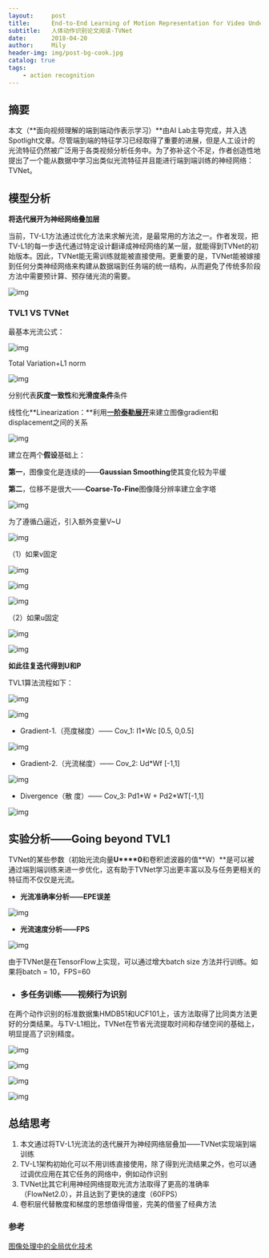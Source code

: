```yaml
---
layout:     post
title:      End-to-End Learning of Motion Representation for Video Understanding
subtitle:   人体动作识别论文阅读-TVNet
date:       2018-04-20
author:     Mily
header-img: img/post-bg-cook.jpg
catalog: true
tags:
    - action recognition
---
```


## **摘要**

本文（**面向视频理解的端到端动作表示学习）**由AI Lab主导完成，并入选Spotlight文章。尽管端到端的特征学习已经取得了重要的进展，但是人工设计的光流特征仍然被广泛用于各类视频分析任务中。为了弥补这个不足，作者创造性地提出了一个能从数据中学习出类似光流特征并且能进行端到端训练的神经网络：TVNet。

## **模型分析**

**将迭代展开为神经网络叠加层**

当前，TV-L1方法通过优化方法来求解光流，是最常用的方法之一。作者发现，把TV-L1的每一步迭代通过特定设计翻译成神经网络的某一层，就能得到TVNet的初始版本。因此，TVNet能无需训练就能被直接使用。更重要的是，TVNet能被嫁接到任何分类神经网络来构建从数据端到任务端的统一结构，从而避免了传统多阶段方法中需要预计算、预存储光流的需要。

![img](https://note.youdao.com/ynoteshare1/images/replace-img.png)

### **TVL1 VS TVNet**

最基本光流公式：

![img](https://note.youdao.com/ynoteshare1/images/replace-img.png)

Total Variation+L1 norm

![img](https://note.youdao.com/ynoteshare1/images/replace-img.png)

分别代表**灰度一致性**和**光滑度条件**条件

线性化**Linearization：**利用[**一阶泰勒展开**](http://en.wikipedia.org/wiki/Taylor_series)来建立图像gradient和displacement之间的关系

![img](https://note.youdao.com/ynoteshare1/images/replace-img.png)

建立在两个**假设**基础上：

**第一**，图像变化是连续的——**Gaussian Smoothing**使其变化较为平缓

**第二**，位移不是很大——**Coarse-To-Fine**图像降分辨率建立金字塔

![img](https://note.youdao.com/ynoteshare1/images/replace-img.png)

为了遵循凸逼近，引入额外变量V~U

![img](https://note.youdao.com/ynoteshare1/images/replace-img.png)

（1）如果v固定

![img](https://note.youdao.com/ynoteshare1/images/replace-img.png)



![img](https://note.youdao.com/ynoteshare1/images/replace-img.png)



![img](https://note.youdao.com/ynoteshare1/images/replace-img.png)

（2）如果u固定

![img](https://note.youdao.com/ynoteshare1/images/replace-img.png)



![img](https://note.youdao.com/ynoteshare1/images/replace-img.png)

**如此往复迭代得到U和P**

TVL1算法流程如下：

![img](https://note.youdao.com/ynoteshare1/images/replace-img.png)



![img](https://note.youdao.com/ynoteshare1/images/replace-img.png)

- Gradient-1.（亮度梯度）—— Cov_1:  I1\*Wc [0.5, 0,0.5]

![img](https://note.youdao.com/ynoteshare1/images/replace-img.png)

- Gradient-2.（光流梯度）—— Cov_2: Ud\*Wf [-1,1]

![img](https://note.youdao.com/ynoteshare1/images/replace-img.png)

- Divergence（散 度）—— Cov_3: Pd1\*W + Pd2*WT[-1,1]

![img](https://note.youdao.com/ynoteshare1/images/replace-img.png)



## **实验分析——Going beyond TVL1**

TVNet的某些参数（初始光流向量**U****0**和卷积滤波器的值**W）**是可以被通过端到端训练来进一步优化，这有助于TVNet学习出更丰富以及与任务更相关的特征而不仅仅是光流。

- **光流准确率分析——EPE误差**

![img](https://note.youdao.com/ynoteshare1/images/replace-img.png)

- **光流速度分析——FPS**

![img](https://note.youdao.com/ynoteshare1/images/replace-img.png)

由于TVNet是在TensorFlow上实现，可以通过增大batch size 方法并行训练。如果将batch = 10，FPS=60

- ### **多任务训练——视频行为识别**

在两个动作识别的标准数据集HMDB51和UCF101上，该方法取得了比同类方法更好的分类结果。与TV-L1相比，TVNet在节省光流提取时间和存储空间的基础上，明显提高了识别精度。

![img](https://note.youdao.com/ynoteshare1/images/replace-img.png)



![img](https://note.youdao.com/ynoteshare1/images/replace-img.png)

![img](https://note.youdao.com/ynoteshare1/images/replace-img.png)



![img](https://note.youdao.com/ynoteshare1/images/replace-img.png)



## **总结思考**

1. 本文通过将TV-L1光流法的迭代展开为神经网络层叠加——TVNet实现端到端训练
2. TV-L1架构初始化可以不用训练直接使用，除了得到光流结果之外，也可以通过调优应用在其它任务的网络中，例如动作识别
3. TVNet比其它利用神经网络提取光流方法取得了更高的准确率（FlowNet2.0），并且达到了更快的速度（60FPS）
4. 卷积层代替散度和梯度的思想值得借鉴，完美的借鉴了经典方法

### 参考

[图像处理中的全局优化技术](https://blog.csdn.net/MulinB/article/details/12005723)